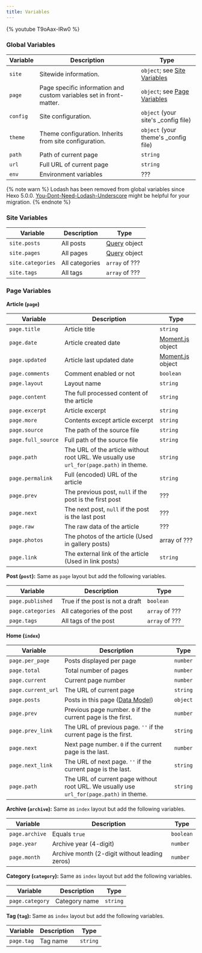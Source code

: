 ```yaml
---
title: Variables
---
```


{% youtube T9oAax-IRw0 %}

### Global Variables

| Variable | Description                                                         | Type                                  |
| -------- | ------------------------------------------------------------------- | ------------------------------------- |
| `site`   | Sitewide information.                                               | `object`; see [Site Variables]        |
| `page`   | Page specific information and custom variables set in front-matter. | `object`; see [Page Variables]        |
| `config` | Site configuration.                                                 | `object` (your site's \_config file)  |
| `theme`  | Theme configuration. Inherits from site configuration.              | `object` (your theme's \_config file) |
| `path`   | Path of current page                                                | `string`                              |
| `url`    | Full URL of current page                                            | `string`                              |
| `env`    | Environment variables                                               | ???                                   |

{% note warn %}
Lodash has been removed from global variables since Hexo 5.0.0. [You-Dont-Need-Lodash-Underscore](https://github.com/you-dont-need/You-Dont-Need-Lodash-Underscore) might be helpful for your migration.
{% endnote %}

### Site Variables

| Variable          | Description    | Type                   |
| ----------------- | -------------- | ---------------------- |
| `site.posts`      | All posts      | [Query][queryo] object |
| `site.pages`      | All pages      | [Query][queryo] object |
| `site.categories` | All categories | `array` of ???         |
| `site.tags`       | All tags       | `array` of ???         |

[queryo]: https://hexojs.github.io/warehouse/classes/query.default.html

### Page Variables

**Article (`page`)**

| Variable           | Description                                                                            | Type               |
| ------------------ | -------------------------------------------------------------------------------------- | ------------------ |
| `page.title`       | Article title                                                                          | `string`           |
| `page.date`        | Article created date                                                                   | [Moment.js] object |
| `page.updated`     | Article last updated date                                                              | [Moment.js] object |
| `page.comments`    | Comment enabled or not                                                                 | `boolean`          |
| `page.layout`      | Layout name                                                                            | `string`           |
| `page.content`     | The full processed content of the article                                              | `string`           |
| `page.excerpt`     | Article excerpt                                                                        | `string`           |
| `page.more`        | Contents except article excerpt                                                        | `string`           |
| `page.source`      | The path of the source file                                                            | `string`           |
| `page.full_source` | Full path of the source file                                                           | `string`           |
| `page.path`        | The URL of the article without root URL. We usually use `url_for(page.path)` in theme. | `string`           |
| `page.permalink`   | Full (encoded) URL of the article                                                      | `string`           |
| `page.prev`        | The previous post, `null` if the post is the first post                                | ???                |
| `page.next`        | The next post, `null` if the post is the last post                                     | ???                |
| `page.raw`         | The raw data of the article                                                            | ???                |
| `page.photos`      | The photos of the article (Used in gallery posts)                                      | array of ???       |
| `page.link`        | The external link of the article (Used in link posts)                                  | `string`           |

**Post (`post`):** Same as `page` layout but add the following variables.

| Variable          | Description                     | Type           |
| ----------------- | ------------------------------- | -------------- |
| `page.published`  | True if the post is not a draft | `boolean`      |
| `page.categories` | All categories of the post      | `array` of ??? |
| `page.tags`       | All tags of the post            | `array` of ??? |

**Home (`index`)**

| Variable           | Description                                                                             | Type     |
| ------------------ | --------------------------------------------------------------------------------------- | -------- |
| `page.per_page`    | Posts displayed per page                                                                | `number` |
| `page.total`       | Total number of pages                                                                   | `number` |
| `page.current`     | Current page number                                                                     | `number` |
| `page.current_url` | The URL of current page                                                                 | `string` |
| `page.posts`       | Posts in this page ([Data Model](https://hexojs.github.io/warehouse/))                  | `object` |
| `page.prev`        | Previous page number. `0` if the current page is the first.                             | `number` |
| `page.prev_link`   | The URL of previous page. `''` if the current page is the first.                        | `string` |
| `page.next`        | Next page number. `0` if the current page is the last.                                  | `number` |
| `page.next_link`   | The URL of next page. `''` if the current page is the last.                             | `string` |
| `page.path`        | The URL of current page without root URL. We usually use `url_for(page.path)` in theme. | `string` |

**Archive (`archive`):** Same as `index` layout but add the following variables.

| Variable       | Description                                   | Type      |
| -------------- | --------------------------------------------- | --------- |
| `page.archive` | Equals `true`                                 | `boolean` |
| `page.year`    | Archive year (4-digit)                        | `number`  |
| `page.month`   | Archive month (2-digit without leading zeros) | `number`  |

**Category (`category`):** Same as `index` layout but add the following variables.

| Variable        | Description   | Type     |
| --------------- | ------------- | -------- |
| `page.category` | Category name | `string` |

**Tag (`tag`):** Same as `index` layout but add the following variables.

| Variable   | Description | Type     |
| ---------- | ----------- | -------- |
| `page.tag` | Tag name    | `string` |

[Moment.js]: http://momentjs.com/
[Site Variables]: #Site-Variables
[Page Variables]: #Page-Variables
